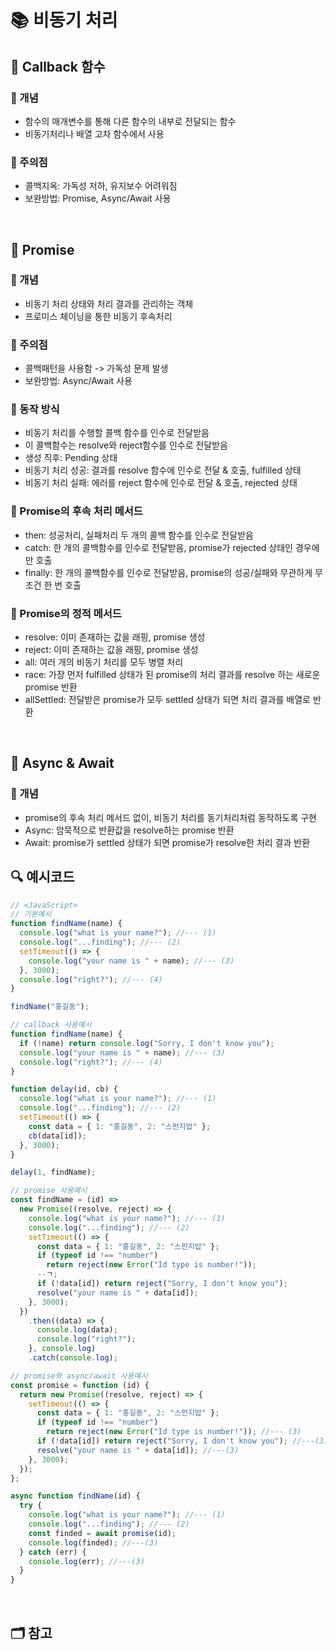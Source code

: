 # 📚 비동기 처리

## 📖 Callback 함수

### 📍 개념

- 함수의 매개변수를 통해 다른 함수의 내부로 전달되는 함수
- 비동기처리나 배열 고차 함수에서 사용

### 📍 주의점

- 콜백지옥: 가독성 저하, 유지보수 어려워짐
- 보완방법: Promise, Async/Await 사용

</br>

## 📖 Promise

### 📍 개념

- 비동기 처리 상태와 처리 결과를 관리하는 객체
- 프로미스 체이닝을 통한 비동기 후속처리

### 📍 주의점

- 콜백패턴을 사용함 -> 가독성 문제 발생
- 보완방법: Async/Await 사용

### 📍 동작 방식

- 비동기 처리를 수행할 콜백 함수를 인수로 전달받음
- 이 콜백함수는 resolve와 reject함수를 인수로 전달받음
- 생성 직후: Pending 상태
- 비동기 처리 성공: 결과를 resolve 함수에 인수로 전달 & 호출, fulfilled 상태
- 비동기 처리 실패: 에러를 reject 함수에 인수로 전달 & 호출, rejected 상태

### 📍 Promise의 후속 처리 메서드

- then: 성공처리, 실패처리 두 개의 콜백 함수를 인수로 전달받음
- catch: 한 개의 콜백함수를 인수로 전달받음, promise가 rejected 상태인 경우에만 호출
- finally: 한 개의 콜백함수를 인수로 전달받음, promise의 성공/실패와 무관하게 무조건 한 번 호출

### 📍 Promise의 정적 메서드

- resolve: 이미 존재하는 값을 래핑, promise 생성
- reject: 이미 존재하는 값을 래핑, promise 생성
- all: 여러 개의 비동기 처리를 모두 병렬 처리
- race: 가장 먼저 fulfilled 상태가 된 promise의 처리 결과를 resolve 하는 새로운 promise 반환
- allSettled: 전달받은 promise가 모두 settled 상태가 되면 처리 결과를 배열로 반환

</br>

## 📖 Async & Await

### 📍 개념

- promise의 후속 처리 메서드 없이, 비동기 처리를 동기처리처럼 동작하도록 구현
- Async: 암묵적으로 반환값을 resolve하는 promise 반환
- Await: promise가 settled 상태가 되면 promise가 resolve한 처리 결과 반환

## 🔍 예시코드

```js
// <JavaScript>
// 기본예시
function findName(name) {
  console.log("what is your name?"); //--- (1)
  console.log("...finding"); //--- (2)
  setTimeout(() => {
    console.log("your name is " + name); //--- (3)
  }, 3000);
  console.log("right?"); //--- (4)
}

findName("홍길동");

// callback 사용예시
function findName(name) {
  if (!name) return console.log("Sorry, I don't know you");
  console.log("your name is " + name); //--- (3)
  console.log("right?"); //--- (4)
}

function delay(id, cb) {
  console.log("what is your name?"); //--- (1)
  console.log("...finding"); //--- (2)
  setTimeout(() => {
    const data = { 1: "홍길동", 2: "스펀지밥" };
    cb(data[id]);
  }, 3000);
}

delay(1, findName);

// promise 사용예시
const findName = (id) =>
  new Promise((resolve, reject) => {
    console.log("what is your name?"); //--- (1)
    console.log("...finding"); //--- (2)
    setTimeout(() => {
      const data = { 1: "홍길동", 2: "스펀지밥" };
      if (typeof id !== "number")
        return reject(new Error("Id type is number!"));
      --ㄱ;
      if (!data[id]) return reject("Sorry, I don't know you");
      resolve("your name is " + data[id]);
    }, 3000);
  })
    .then((data) => {
      console.log(data);
      console.log("right?");
    }, console.log)
    .catch(console.log);

// promise와 async/await 사용예시
const promise = function (id) {
  return new Promise((resolve, reject) => {
    setTimeout(() => {
      const data = { 1: "홍길동", 2: "스펀지밥" };
      if (typeof id !== "number")
        return reject(new Error("Id type is number!")); //--- (3)
      if (!data[id]) return reject("Sorry, I don't know you"); //---(3)
      resolve("your name is " + data[id]); //---(3)
    }, 3000);
  });
};

async function findName(id) {
  try {
    console.log("what is your name?"); //--- (1)
    console.log("...finding"); //--- (2)
    const finded = await promise(id);
    console.log(finded); //---(3)
  } catch (err) {
    console.log(err); //---(3)
  }
}
```

</br>

## 🗂️ 참고
